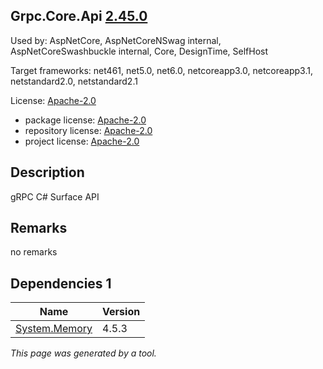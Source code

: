 Grpc.Core.Api [2.45.0](https://www.nuget.org/packages/Grpc.Core.Api/2.45.0)
--------------------

Used by: AspNetCore, AspNetCoreNSwag internal, AspNetCoreSwashbuckle internal, Core, DesignTime, SelfHost

Target frameworks: net461, net5.0, net6.0, netcoreapp3.0, netcoreapp3.1, netstandard2.0, netstandard2.1

License: [Apache-2.0](../../../../licenses/apache-2.0) 

- package license: [Apache-2.0](https://licenses.nuget.org/Apache-2.0) 
- repository license: [Apache-2.0](https://github.com/grpc/grpc.git) 
- project license: [Apache-2.0](https://github.com/grpc/grpc) 

Description
-----------
gRPC C# Surface API

Remarks
-----------
no remarks


Dependencies 1
-----------

|Name|Version|
|----------|:----|
|[System.Memory](../../../../packages/nuget.org/system.memory/4.5.3)|4.5.3|

*This page was generated by a tool.*
